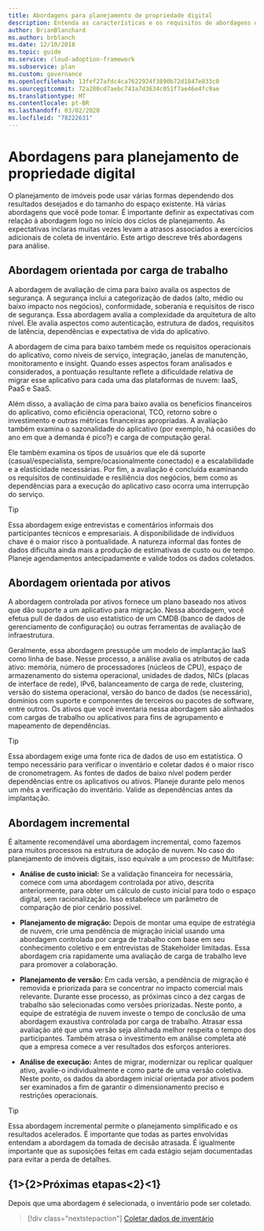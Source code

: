 ```yaml
---
title: Abordagens para planejamento de propriedade digital
description: Entenda as características e os requisitos de abordagens de cima para baixo, controladas por ativos ou incrementais para o planejamento de imóveis.
author: BrianBlanchard
ms.author: brblanch
ms.date: 12/10/2018
ms.topic: guide
ms.service: cloud-adoption-framework
ms.subservice: plan
ms.custom: governance
ms.openlocfilehash: 13fef27afdc4ca7622924f3890b72d1847e833c0
ms.sourcegitcommit: 72a280cd7aebc743a7d3634c051f7ae46e4fc9ae
ms.translationtype: MT
ms.contentlocale: pt-BR
ms.lasthandoff: 03/02/2020
ms.locfileid: "78222631"
---
```

# <a name="approaches-to-digital-estate-planning"></a>Abordagens para planejamento de propriedade digital

O planejamento de imóveis pode usar várias formas dependendo dos resultados desejados e do tamanho do espaço existente. Há várias abordagens que você pode tomar. É importante definir as expectativas com relação à abordagem logo no início dos ciclos de planejamento. As expectativas inclaras muitas vezes levam a atrasos associados a exercícios adicionais de coleta de inventário. Este artigo descreve três abordagens para análise.

## <a name="workload-driven-approach"></a>Abordagem orientada por carga de trabalho

A abordagem de avaliação de cima para baixo avalia os aspectos de segurança. A segurança inclui a categorização de dados (alto, médio ou baixo impacto nos negócios), conformidade, soberania e requisitos de risco de segurança. Essa abordagem avalia a complexidade da arquitetura de alto nível. Ele avalia aspectos como autenticação, estrutura de dados, requisitos de latência, dependências e expectativa de vida do aplicativo.

A abordagem de cima para baixo também mede os requisitos operacionais do aplicativo, como níveis de serviço, integração, janelas de manutenção, monitoramento e insight. Quando esses aspectos foram analisados e considerados, a pontuação resultante reflete a dificuldade relativa de migrar esse aplicativo para cada uma das plataformas de nuvem: IaaS, PaaS e SaaS.

Além disso, a avaliação de cima para baixo avalia os benefícios financeiros do aplicativo, como eficiência operacional, TCO, retorno sobre o investimento e outras métricas financeiras apropriadas. A avaliação também examina o sazonalidade do aplicativo (por exemplo, há ocasiões do ano em que a demanda é pico?) e carga de computação geral.

Ele também examina os tipos de usuários que ele dá suporte (casual/especialista, sempre/ocasionalmente conectado) e a escalabilidade e a elasticidade necessárias. Por fim, a avaliação é concluída examinando os requisitos de continuidade e resiliência dos negócios, bem como as dependências para a execução do aplicativo caso ocorra uma interrupção do serviço.

> [!TIP]
> Essa abordagem exige entrevistas e comentários informais dos participantes técnicos e empresariais. A disponibilidade de indivíduos chave é o maior risco à pontualidade. A natureza informal das fontes de dados dificulta ainda mais a produção de estimativas de custo ou de tempo. Planeje agendamentos antecipadamente e valide todos os dados coletados.

## <a name="asset-driven-approach"></a>Abordagem orientada por ativos

A abordagem controlada por ativos fornece um plano baseado nos ativos que dão suporte a um aplicativo para migração. Nessa abordagem, você efetua pull de dados de uso estatístico de um CMDB (banco de dados de gerenciamento de configuração) ou outras ferramentas de avaliação de infraestrutura.

Geralmente, essa abordagem pressupõe um modelo de implantação IaaS como linha de base. Nesse processo, a análise avalia os atributos de cada ativo: memória, número de processadores (núcleos de CPU), espaço de armazenamento do sistema operacional, unidades de dados, NICs (placas de interface de rede), IPv6, balanceamento de carga de rede, clustering, versão do sistema operacional, versão do banco de dados (se necessário), domínios com suporte e componentes de terceiros ou pacotes de software, entre outros. Os ativos que você inventaria nessa abordagem são alinhados com cargas de trabalho ou aplicativos para fins de agrupamento e mapeamento de dependências.

> [!TIP]
> Essa abordagem exige uma fonte rica de dados de uso em estatística. O tempo necessário para verificar o inventário e coletar dados é o maior risco de cronometragem. As fontes de dados de baixo nível podem perder dependências entre os aplicativos ou ativos. Planeje durante pelo menos um mês a verificação do inventário. Valide as dependências antes da implantação.

## <a name="incremental-approach"></a>Abordagem incremental

É altamente recomendável uma abordagem incremental, como fazemos para muitos processos na estrutura de adoção de nuvem. No caso do planejamento de imóveis digitais, isso equivale a um processo de Multifase:

- **Análise de custo inicial:** Se a validação financeira for necessária, comece com uma abordagem controlada por ativo, descrita anteriormente, para obter um cálculo de custo inicial para todo o espaço digital, sem racionalização. Isso estabelece um parâmetro de comparação de pior cenário possível.

- **Planejamento de migração:** Depois de montar uma equipe de estratégia de nuvem, crie uma pendência de migração inicial usando uma abordagem controlada por carga de trabalho com base em seu conhecimento coletivo e em entrevistas de Stakeholder limitadas. Essa abordagem cria rapidamente uma avaliação de carga de trabalho leve para promover a colaboração.

- **Planejamento de versão:** Em cada versão, a pendência de migração é removida e priorizada para se concentrar no impacto comercial mais relevante. Durante esse processo, as próximas cinco a dez cargas de trabalho são selecionadas como versões priorizadas. Neste ponto, a equipe de estratégia de nuvem investe o tempo de conclusão de uma abordagem exaustiva controlada por carga de trabalho. Atrasar essa avaliação até que uma versão seja alinhada melhor respeita o tempo dos participantes. Também atrasa o investimento em análise completa até que a empresa comece a ver resultados dos esforços anteriores.

- **Análise de execução:** Antes de migrar, modernizar ou replicar qualquer ativo, avalie-o individualmente e como parte de uma versão coletiva. Neste ponto, os dados da abordagem inicial orientada por ativos podem ser examinados a fim de garantir o dimensionamento preciso e restrições operacionais.

> [!TIP]
> Essa abordagem incremental permite o planejamento simplificado e os resultados acelerados. É importante que todas as partes envolvidas entendam a abordagem da tomada de decisão atrasada. É igualmente importante que as suposições feitas em cada estágio sejam documentadas para evitar a perda de detalhes.

## <a name="next-steps"></a>{1&gt;{2&gt;Próximas etapas&lt;2}&lt;1}

Depois que uma abordagem é selecionada, o inventário pode ser coletado.

> [!div class="nextstepaction"]
> [Coletar dados de inventário](./inventory.md)
